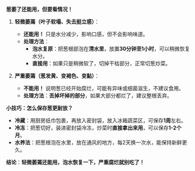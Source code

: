 **葱萎了还能用，但要看情况！**  

1. **轻微萎蔫（叶子软塌、失去挺立感）**：  
   - **还能用！** 只是水分减少，影响口感，但不会影响味道。  
   - **处理方法**：  
     - **泡水复原**：把葱根部泡在**清水里**，放置**30分钟至1小时**，可以稍微恢复水分。  
     - **直接用**：如果只是稍微软了，切掉干枯部分，正常切葱炒菜。  

2. **严重萎蔫（葱发黄、变褐色、变黏）**：  
   - **不能用！** 说明葱已经开始腐烂，可能有异味或细菌滋生，不建议食用。  
   - **处理方法**：**丢掉坏掉的部分**，如果大部分都烂了，建议整根丢弃。  

**小技巧：怎么保存葱更耐放？**  
- **冷藏**：用厨房纸巾包裹，再放入密封袋，放入冰箱蔬菜区，可保存**1周**左右。  
- **冷冻**：把葱切好，装进密封袋冷冻，炒菜时**直接拿出来用**，可以保存**1-2个月**。  
- **水养法**：把葱根泡在水里，放在通风的地方，每2天换一次水，能保持新鲜更久。  

**结论**：**轻微萎蔫还能用，泡水恢复一下，严重腐烂就别吃了！**